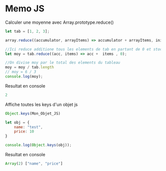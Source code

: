 # Memo JS

Calculer une moyenne avec Array.prototype.reduce()
```js
let tab = [1, 2, 3];

array.reduce((accumulator, arrayItems) => accumulator + arrayItems, initialValue)

//Ici reduce additione tous les elements de tab en partant de 0 et stock la valeur dans moy
let moy = tab.reduce((acc, items) => acc +  items , 0);

//On divise moy par le total des elements du tableau
moy = moy / tab.length
// moy = 6 / 3
console.log(moy);
```
Resultat en console

```js
2
```

Affiche toutes les keys d'un objet js

```js
Object.keys(Mon_Objet_JS)

let obj = {
    name: "test",
    price: 10
}

console.log(Object.keys(obj));

```
Resultat en console
```js
Array(2) ["name", "price"]
```

